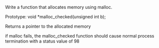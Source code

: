 Write a function that allocates memory using malloc.



Prototype: void *malloc_checked(unsigned int b);

Returns a pointer to the allocated memory

if malloc fails, the malloc_checked function should cause normal process termination with a status value of 98
